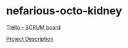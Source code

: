 # nefarious-octo-kidney

[Trello - SCRUM board](https://trello.com/b/FjAcj2VK/sport)

[Project Description](https://homepages.fhv.at/tf/EC/projekt.html)

